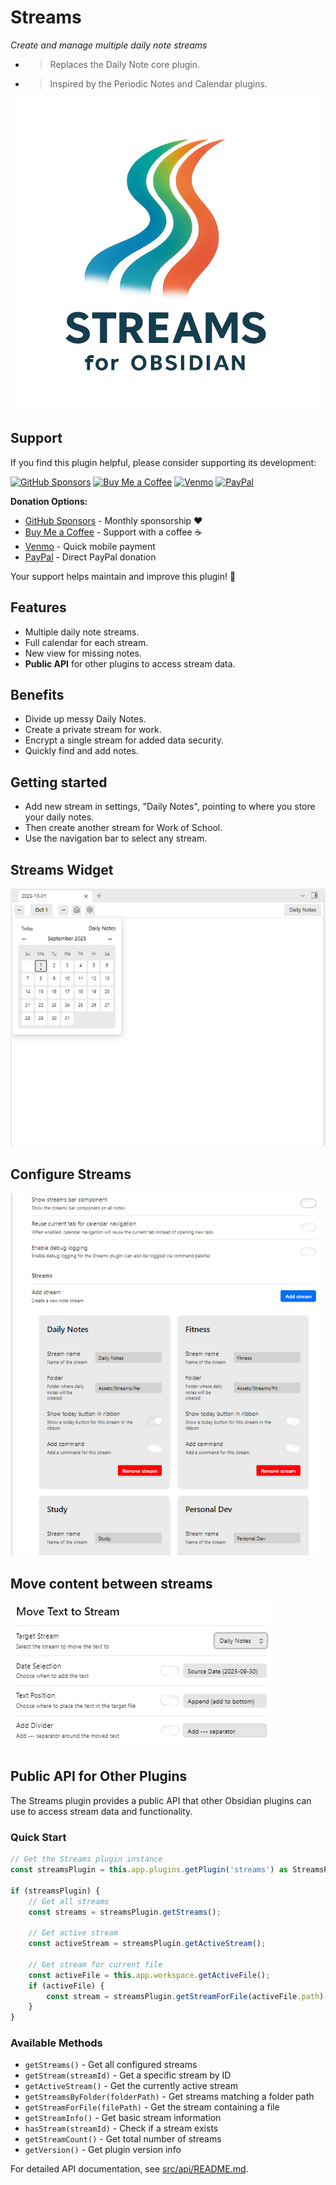 # Streams

*Create and manage multiple daily note streams*

- > Replaces the Daily Note core plugin.
- > Inspired by the Periodic Notes and Calendar plugins.

![assets/logo-transparent](assets/logo-transparent-500.png)

## Support

If you find this plugin helpful, please consider supporting its development:

[![GitHub Sponsors](https://img.shields.io/badge/GitHub%20Sponsors-❤️-red?style=for-the-badge&logo=github)](https://github.com/sponsors/bfloydd)
[![Buy Me a Coffee](https://img.shields.io/badge/Buy%20Me%20a%20Coffee-☕-yellow?style=for-the-badge&logo=buymeacoffee&logoColor=black)](https://buymeacoffee.com/floydpro)
[![Venmo](https://img.shields.io/badge/Donate%20via%20Venmo-3D95CE?style=for-the-badge&logo=venmo&logoColor=white)](https://venmo.com/floydpro?txn=pay)
[![PayPal](https://img.shields.io/badge/Donate%20via%20PayPal-00457C?style=for-the-badge&logo=paypal&logoColor=white)](https://paypal.me/bfloydd)

**Donation Options:**
- [GitHub Sponsors](https://github.com/sponsors/bfloydd) - Monthly sponsorship ❤️
- [Buy Me a Coffee](https://buymeacoffee.com/floydpro) - Support with a coffee ☕
- [Venmo](https://venmo.com/floydpro?txn=pay) - Quick mobile payment
- [PayPal](https://paypal.me/bfloydd) - Direct PayPal donation

Your support helps maintain and improve this plugin! 🙏

## Features
- Multiple daily note streams.
- Full calendar for each stream.
- New view for missing notes.
- **Public API** for other plugins to access stream data.

## Benefits
- Divide up messy Daily Notes.
- Create a private stream for work.
- Encrypt a single stream for added data security.
- Quickly find and add notes.

## Getting started
- Add new stream in settings, "Daily Notes", pointing to where you store your daily notes.
- Then create another stream for Work of School.
- Use the navigation bar to select any stream.

## Streams Widget
![Streams Widget](assets/new-streams-with-calendar.png)

## Configure Streams
![Configure Streams](assets/new-streams-options.png)

## Move content between streams
![Move Content](assets/new-streams-move.png)

## Public API for Other Plugins

The Streams plugin provides a public API that other Obsidian plugins can use to access stream data and functionality.

### Quick Start
```typescript
// Get the Streams plugin instance
const streamsPlugin = this.app.plugins.getPlugin('streams') as StreamsPlugin;

if (streamsPlugin) {
    // Get all streams
    const streams = streamsPlugin.getStreams();
    
    // Get active stream
    const activeStream = streamsPlugin.getActiveStream();
    
    // Get stream for current file
    const activeFile = this.app.workspace.getActiveFile();
    if (activeFile) {
        const stream = streamsPlugin.getStreamForFile(activeFile.path);
    }
}
```

### Available Methods
- `getStreams()` - Get all configured streams
- `getStream(streamId)` - Get a specific stream by ID
- `getActiveStream()` - Get the currently active stream
- `getStreamsByFolder(folderPath)` - Get streams matching a folder path
- `getStreamForFile(filePath)` - Get the stream containing a file
- `getStreamInfo()` - Get basic stream information
- `hasStream(streamId)` - Check if a stream exists
- `getStreamCount()` - Get total number of streams
- `getVersion()` - Get plugin version info

For detailed API documentation, see [src/api/README.md](src/api/README.md).